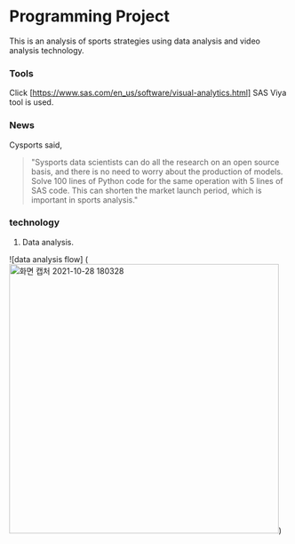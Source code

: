 # Programming Project
This is an analysis of sports strategies using data analysis and video analysis technology.

### Tools
Click [https://www.sas.com/en_us/software/visual-analytics.html]
SAS Viya tool is used.


### News
Cysports said, 
> "Sysports data scientists can do all the research on an open source basis, and there is no need to worry about the production of models. Solve 100 lines of Python code for the same operation with 5 lines of SAS code. This can shorten the market launch period, which is important in sports analysis."


### technology
1. Data analysis.

![data analysis flow] (<img width="485" alt="화면 캡처 2021-10-28 180328" src="https://user-images.githubusercontent.com/92665551/139571771-e362d171-15b7-495a-9790-c6bc641e3896.png">)






